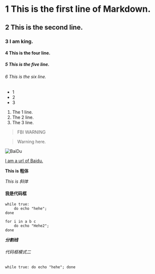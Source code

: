 # 1 This is the first line of Markdown.
## 2 This is the second line.
### 3 I am king.
#### 4 This is the four line.
##### 5 This is the five line.
###### 6 This is the six line.

* 1
* 2
* 3
1. The 1 line.
2. The 2 line.
3. The 3 line.


> FBI WARNING

> Warning here.

![BaiDu](https://www.baidu.com/img/baidu_jgylogo3.gif)

[I am a url of Baidu.](http://www.baidu.com)


**This is 粗体**

*This is 斜体*

#### 我是代码框

	while true:
		do echo "hehe";
	done
	
	for i in a b c
		do echo "Hehe2";
	done
	
***分割线***	

###### 代码框模式二
`while true:
	do echo "hehe";
done`

